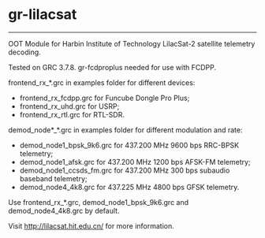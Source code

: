 # gr-lilacsat
---------------------------------------
OOT Module for Harbin Institute of Technology LilacSat-2 satellite telemetry decoding.

Tested on GRC 3.7.8. gr-fcdproplus needed for use with FCDPP. 

frontend_rx_*.grc in examples folder for different devices:
* frontend_rx_fcdpp.grc for Funcube Dongle Pro Plus;
* frontend_rx_uhd.grc for USRP;
* frontend_rx_rtl.grc for RTL-SDR.

demod_node*_*.grc in examples folder for different modulation and rate:
* demod_node1_bpsk_9k6.grc for 437.200 MHz 9600 bps RRC-BPSK telemetry;
* demod_node1_afsk.grc for 437.200 MHz 1200 bps AFSK-FM telemetry;
* demod_node1_ccsds_fm.grc for 437.200 MHz 300 bps subaudio baseband telemetry;
* demod_node4_4k8.grc for 437.225 MHz 4800 bps GFSK telemetry.
 
Use frontend_rx_*.grc, demod_node1_bpsk_9k6.grc and demod_node4_4k8.grc by default.

Visit http://lilacsat.hit.edu.cn/ for more information.

